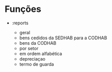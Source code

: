 # Funções #

- :reports

  - geral
  - bens cedidos da SEDHAB para a CODHAB
  - bens da CODHAB
  - por setor
  - em ordem alfabética
  - depreciaçao
  - termo de guarda
 
  